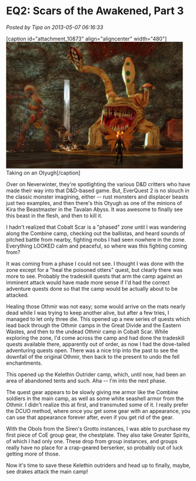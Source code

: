 # EQ2: Scars of the Awakened, Part 3

*Posted by Tipa on 2013-05-07 06:16:33*

[caption id="attachment\_10873" align="aligncenter" width="480"][![Taking on an Otyugh](../../../uploads/2013/05/EverQuest2-2013-05-04-09-27-05-70-480x343.jpg)](../../../uploads/2013/05/EverQuest2-2013-05-04-09-27-05-70.jpg) Taking on an Otyugh[/caption]

Over on Neverwinter, they're spotlighting the various D&D critters who have made their way into that D&D-based game. But, EverQuest 2 is no slouch in the classic monster imagining, either -- rust monsters and displacer beasts just two examples, and then there's this Otyugh as one of the minions of Kira the Beastmaster in the Tavalan Abyss. It was awesome to finally see this beast in the flesh, and then to kill it.

I hadn't realized that Cobalt Scar is a "phased" zone until I was wandering along the Combine camp, checking out the ballistas, and heard sounds of pitched battle from nearby, fighting mobs I had seen nowhere in the zone. Everything LOOKED calm and peaceful, so where was this fighting coming from?

It was coming from a phase I could not see. I thought I was done with the zone except for a "heal the poisoned otters" quest, but clearly there was more to see. Probably the tradeskill quests that arm the camp against an imminent attack would have made more sense if I'd had the correct adventure quests done so that the camp would be actually about to be attacked.

Healing those Othmir was not easy; some would arrive on the mats nearly dead while I was trying to keep another alive, but after a few tries, I managed to let only three die. This opened up a new series of quests which lead back through the Othmir camps in the Great Divide and the Eastern Wastes, and then to the undead Othmir camp in Cobalt Scar. While exploring the zone, I'd come across the camp and had done the tradeskill quests available there, apparently out of order, as now I had the dove-tailed adventuring quests open. There was a nice trip into the past to see the downfall of the original Othmir, then back to the present to undo the fell enchantments.

This opened up the Kelethin Outrider camp, which, until now, had been an area of abandoned tents and such. Aha -- I'm into the next phase.

The quest gear appears to be slowly giving me armor like the Combine soldiers in the main camp, as well as some white seashell armor from the Othmir. I didn't realize this at first, and transmuted some of it. I really prefer the DCUO method, where once you get some gear with an appearance, you can use that appearance forever after, even if you get rid of the gear.

With the Obols from the Siren's Grotto instances, I was able to purchase my first piece of CoE group gear, the chestplate. They also take Greater Spirits, of which I had only one. These drop from group instances, and groups really have no place for a crap-geared berserker, so probably out of luck getting more of those.

Now it's time to save these Kelethin outriders and head up to finally, maybe, see drakes attack the main camp!

